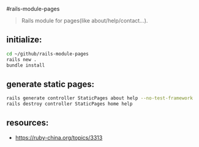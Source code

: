 #rails-module-pages
> Rails module for pages(like about/help/contact...).

## initialize:
```bash
cd ~/github/rails-module-pages
rails new .
bundle install
```

## generate static pages:
```bash
rails generate controller StaticPages about help --no-test-framework
rails destroy controller StaticPages home help
```
## resources:
+ https://ruby-china.org/topics/3313
